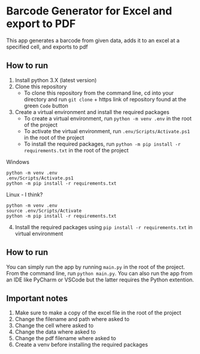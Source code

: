 # Barcode Generator for Excel and export to PDF
This app generates a barcode from given data, adds it to an excel at a specified cell, and exports to pdf

## How to run
1. Install python 3.X (latest version)
2. Clone this repository
    * To clone this repository from the command line, cd into your directory and run `git clone` + https link of repository found at the green `Code` button
3. Create a virtual environment and install the required packages
    * To create a virtual environment, run `python -m venv .env` in the root of the project
    * To activate the virtual environment, run `.env/Scripts/Activate.ps1` in the root of the project
    * To install the required packages, run `python -m pip install -r requirements.txt` in the root of the project

Windows
```
python -m venv .env
.env/Scripts/Activate.ps1
python -m pip install -r requirements.txt
```


Linux - I think?
```
python -m venv .env
source .env/Scripts/Activate
python -m pip install -r requirements.txt
```

4. Install the required packages using `pip install -r requirements.txt` in virtual environment

## How to run
You can simply run the app by running `main.py` in the root of the project. From the command line, run `python main.py`. You can also run the app from an IDE like PyCharm or VSCode but the latter requires the Python extention.

## Important notes
1. Make sure to make a copy of the excel file in the root of the project
2. Change the filename and path where asked to
3. Change the cell where asked to
4. Change the data where asked to
5. Change the pdf filename where asked to
6. Create a venv before installing the required packages